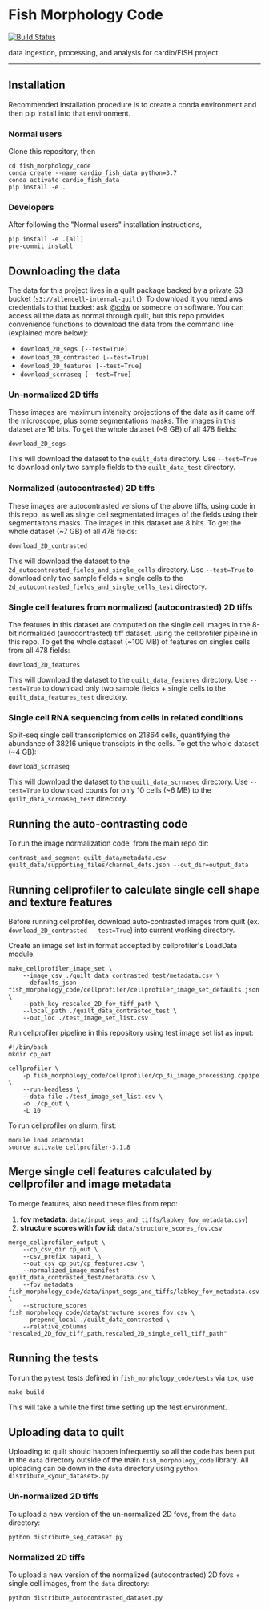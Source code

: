 # Fish Morphology Code

[![Build Status](https://github.com/AllenCellModeling/fish_morphology_code/workflows/Build%20Master/badge.svg)](https://github.com/AllenCellModeling/fish_morphology_code/actions)

data ingestion, processing, and analysis for cardio/FISH project

---


## Installation
Recommended installation procedure is to create a conda environment and then pip install into that environment.

### Normal users
Clone this repository, then
```
cd fish_morphology_code
conda create --name cardio_fish_data python=3.7
conda activate cardio_fish_data
pip install -e .
```

### Developers
After following the "Normal users" installation instructions,
```
pip install -e .[all]
pre-commit install
```

## Downloading the data
The data for this project lives in a quilt package backed by a private S3 bucket (`s3://allencell-internal-quilt`).
To download it you need aws credentials to that bucket: ask [@cdw]( https://github.com/cdw ) or someone on software.
You can access all the data as normal through quilt, but this repo provides convenience functions to download the data from the command line (explained more below):

 - `download_2D_segs [--test=True]`
 - `download_2D_contrasted [--test=True]`
 - `download_2D_features [--test=True]`
 - `download_scrnaseq [--test=True]`

### Un-normalized 2D tiffs
These images are maximum intensity projections of the data as it came off the microscope, plus some segmentations masks.
The images in this dataset are 16 bits.
To get the whole dataset (~9 GB) of all 478 fields:
```
download_2D_segs
```
This will download the dataset to the `quilt_data` directory.
Use `--test=True` to download only two sample fields to the `quilt_data_test` directory.

### Normalized (autocontrasted) 2D tiffs
These images are autocontrasted versions of the above tiffs, using code in this repo, as well as single cell segmentated images of the fields using their segmentaitons masks.
The images in this dataset are 8 bits.
To get the whole dataset (~7 GB) of all 478 fields:
```
download_2D_contrasted
```
This will download the dataset to the `2d_autocontrasted_fields_and_single_cells` directory.
Use `--test=True` to download only two sample fields + single cells to the `2d_autocontrasted_fields_and_single_cells_test` directory.

### Single cell features from normalized (autocontrasted) 2D tiffs
The features in this dataset are computed on the single cell images in the 8-bit normalized (aurocontrasted) tiff dataset, using the cellprofiler pipeline in this repo.
To get the whole dataset (~100 MB) of features on singles cells from all 478 fields:
```
download_2D_features
```
This will download the dataset to the `quilt_data_features` directory.
Use `--test=True` to download only two sample fields + single cells to the `quilt_data_features_test` directory.

### Single cell RNA sequencing from cells in related conditions
Split-seq single cell transcriptomics on 21864 cells, quantifying the abundance of 38216 unique transcipts in the cells.
To get the whole dataset (~4 GB):
```
download_scrnaseq
```
This will download the dataset to the `quilt_data_scrnaseq` directory.
Use `--test=True` to download counts for only 10 cells (~6 MB) to the `quilt_data_scrnaseq_test` directory.

## Running the auto-contrasting code
To run the image normalization code, from the main repo dir:
```
contrast_and_segment quilt_data/metadata.csv quilt_data/supporting_files/channel_defs.json --out_dir=output_data
```

## Running cellprofiler to calculate single cell shape and texture features

Before running cellprofiler, download auto-contrasted images from quilt (ex. ```download_2D_contrasted --test=True```) into current working directory. 

Create an image set list in format accepted by cellprofiler's LoadData module.
```
make_cellprofiler_image_set \
    --image_csv ./quilt_data_contrasted_test/metadata.csv \
    --defaults_json fish_morphology_code/cellprofiler/cellprofiler_image_set_defaults.json \
    --path_key rescaled_2D_fov_tiff_path \
    --local_path ./quilt_data_contrasted_test \
    --out_loc ./test_image_set_list.csv
```

Run cellprofiler pipeline in this repository using test image set list as input:

```
#!/bin/bash
mkdir cp_out

cellprofiler \
    -p fish_morphology_code/cellprofiler/cp_3i_image_processing.cppipe \
    --run-headless \
    --data-file ./test_image_set_list.csv \
    -o ./cp_out \
    -L 10
```

To run cellprofiler on slurm, first:
```
module load anaconda3
source activate cellprofiler-3.1.8
```

## Merge single cell features calculated by cellprofiler and image metadata
To merge features, also need these files from repo:
1. **fov metadata:** ```data/input_segs_and_tiffs/labkey_fov_metadata.csv```)
2. **structure scores with fov id:** ```data/structure_scores_fov.csv```
```
merge_cellprofiler_output \
    --cp_csv_dir cp_out \
    --csv_prefix napari_ \
    --out_csv cp_out/cp_features.csv \
    --normalized_image_manifest quilt_data_contrasted_test/metadata.csv \
    --fov_metadata fish_morphology_code/data/input_segs_and_tiffs/labkey_fov_metadata.csv \
    --structure_scores fish_morphology_code/data/structure_scores_fov.csv \
    --prepend_local ./quilt_data_contrasted \
    --relative_columns "rescaled_2D_fov_tiff_path,rescaled_2D_single_cell_tiff_path"

```

## Running the tests
To run the `pytest` tests defined in `fish_morphology_code/tests` via `tox`, use
```
make build
```
This will take a while the first time setting up the test environment.

## Uploading data to quilt
Uploading to quilt should happen infrequently so all the code has been put in the `data` directory outside of the main `fish_morphology_code` library.
All uploading can be down in the `data` directory using `python distribute_<your_dataset>.py`

### Un-normalized 2D tiffs
To upload a new version of the un-normalized 2D fovs, from the `data` directory:
```
python distribute_seg_dataset.py
```

### Normalized 2D tiffs
To upload a new version of the normalized (autocontrasted) 2D fovs + single cell images, from the `data` directory:
```
python distribute_autocontrasted_dataset.py
```


